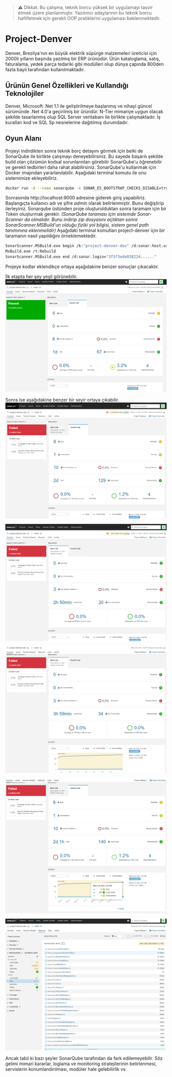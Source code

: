 > :warning: Dikkat. Bu çalışma, teknik borcu yüksek bir uygulamayı tasvir etmek üzere planlanmıştır. Yazılımcı adaylarının bu teknik borcu hafifletmek için gerekli OOP pratiklerini uygulaması beklenmektedir.

# Project-Denver

Denver, Brezilya'nın en büyük elektrik süpürge malzemeleri üreticisi için 2000li yılların başında yazılmış bir ERP ürünüdür. Ürün kataloglama, satış, faturalama, yedek parça tedariki gibi modülleri olup dünya çapında 800den fazla bayii tarafından kullanılmaktadır.

## Ürünün Genel Özellikleri ve Kullandığı Teknolojiler

Denver, Microsoft .Net 1.1 ile geliştirilmeye başlanmış ve nihayi güncel sürümünde .Net 4.0'a geçirilmiş bir üründür. N-Tier mimariye uygun olacak şekilde tasarlanmış olup SQL Server veritabanı ile birlikte çalışmaktadır. İş kuralları kod ve SQL Sp nesnelerine dağıtılmış durumdadır.

## Oyun Alanı

Projeyi indirdikten sonra teknik borç detayını görmek için belki de SonarQube ile birlikte çalışmayı deneyebilirsiniz. Bu sayede başarılı şekilde build olan çözümün kodsal sorunlarınları görebilir SonarQube'u öğrenebilir ve gerekli tedbirleri daha rahat alabilirsiniz. SonarQube'u kullanmak için Docker imajından yararlanılabilir. Aşağıdaki terminal komutu ile onu sistemimize ekleyebiliriz.

```bash
docker run -d --name sonarqube -e SONAR_ES_BOOTSTRAP_CHECKS_DISABLE=true -p 9000:9000 sonarqube:latest
```

Sonrasında http://localhost:9000 adresine giderek giriş yapabiliriz. Başlangıçta kullanıcı adı ve şifre _admin_ olarak belirlenmiştir. Bunu değiştirip ilerleyiniz. Sonarqube üstünden proje oluşturulduktan sonra taramam için bir Token oluşturmak gerekir. _(SonarQube taraması için sistemde Sonar-Scanner da olmalıdır. Bunu indirip zip dosyasını açtıktan sonra SonarScanner.MSBuild'un olduğu fiziki yol bilgisi, sistem genel path tanımınına eklenmelidir)_ Aşağıdaki terminal komutları project-denver için bir taramanın nasıl yapıldığını örneklemektedir.

```bash
SonarScanner.MSBuild.exe begin /k:"project-denver-dev" /d:sonar.host.url="http://localhost:9000" /d:sonar.login="3f5f3ede038224c9........"
MsBuild.exe /t:Rebuild
SonarScanner.MSBuild.exe end /d:sonar.login="3f5f3ede038224......"
```

Projeye kodlar eklendikçe ortaya aşağıdakine benzer sonuçlar çıkacaktır.

İlk etapta her şey yeşil görünebilir.
![Assets/Sonarqube_2.png](Assets/Sonarqube_2.png)

Sonra ise aşağıdakine benzer bir seyir ortaya çıkabilir.
![Assets/Sonarqube_3.png](Assets/Sonarqube_3.png)

![Assets/Sonarqube_4.png](Assets/Sonarqube_4.png)

![Assets/Sonarqube_5.png](Assets/Sonarqube_5.png)

![Assets/Sonarqube_6.png](Assets/Sonarqube_6.png)

![Assets/Sonarqube_7.png](Assets/Sonarqube_7.png)

Ancak tabii ki bazı şeyler SonarQube tarafından da fark edilemeyebilir. Söz gelimi mimari kararlar, loglama ve monitoring stratejilerinin belirlenmesi, servislerin konumlandırılması, modüler hale gelebilirlik vs